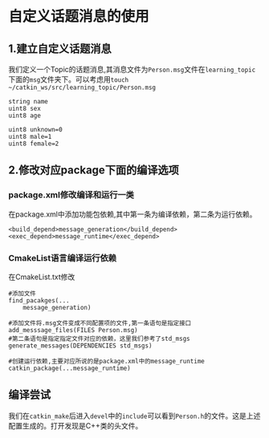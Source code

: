 # 自定义话题消息的使用
## 1.建立自定义话题消息
我们定义一个Topic的话题消息,其消息文件为`Person.msg`文件在`learning_topic`下面的`msg`文件夹下。可以考虑用`touch ~/catkin_ws/src/learning_topic/Person.msg`
```shell
string name
uint8 sex
uint8 age

uint8 unknown=0
uint8 male=1
uint8 female=2
```
## 2.修改对应package下面的编译选项
### package.xml修改编译和运行一类 
在package.xml中添加功能包依赖,其中第一条为编译依赖，第二条为运行依赖。
```shell
<build_depend>message_generation</build_depend>
<exec_depend>message_runtime</exec_depend>
```
### CmakeList语言编译运行依赖
在CmakeList.txt修改
```shell
#添加文件
find_pacakges(...
    message_generation)

#添加文件将.msg文件变成不同配置项的文件,第一条语句是指定接口
add_messsage_files(FILES Person.msg)
#第二条语句是指定指定文件对应的依赖，这里我们参考了std_msgs
generate_messages(DEPENDENCIES std_msgs)

#创建运行依赖,主要对应所说的是package.xml中的message_runtime
catkin_package(...message_runtime)
```
## 编译尝试
我们在`catkin_make`后进入`devel`中的`include`可以看到`Person.h`的文件。这是上述配置生成的。打开发现是C++类的头文件。
